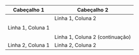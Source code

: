 | Cabeçalho 1 | Cabeçalho 2 |
| ------------| ------------|
| Linha 1, Coluna 1 | Linha 1, Coluna 2 <br/><br/><br/> Linha 1, Coluna 2 (continuação) |
| Linha 2, Coluna 1 | Linha 2, Coluna 2 |